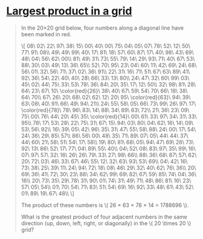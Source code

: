 # [Largest product in a grid](https://projecteuler.net/problem=11)

> In the 20×20 grid below, four numbers along a diagonal line have been 
> marked in red.
>
> \\[ 08\ 02\ 22\ 97\ 38\ 15\ 00\ 40\ 00\ 75\ 04\ 05\ 07\ 78\ 52\ 12\ 50\ 77\ 91\ 08\\\\ 49\ 49\ 99\ 40\ 17\ 81\ 18\ 57\ 60\ 87\ 17\ 40\ 98\ 43\ 69\ 48\ 04\ 56\ 62\ 00\\\\ 81\ 49\ 31\ 73\ 55\ 79\ 14\ 29\ 93\ 71\ 40\ 67\ 53\ 88\ 30\ 03\ 49\ 13\ 36\ 65\\\\ 52\ 70\ 95\ 23\ 04\ 60\ 11\ 42\ 69\ 24\ 68\ 56\ 01\ 32\ 56\ 71\ 37\ 02\ 36\ 91\\\\ 22\ 31\ 16\ 71\ 51\ 67\ 63\ 89\ 41\ 92\ 36\ 54\ 22\ 40\ 40\ 28\ 66\ 33\ 13\ 80\\\\ 24\ 47\ 32\ 60\ 99\ 03\ 45\ 02\ 44\ 75\ 33\ 53\ 78\ 36\ 84\ 20\ 35\ 17\ 12\ 50\\\\ 32\ 98\ 81\ 28\ 64\ 23\ 67\ 10\ \color{red}{26}\ 38\ 40\ 67\ 59\ 54\ 70\ 66\ 18\ 38\ 64\ 70\\\\ 67\ 26\ 20\ 68\ 02\ 62\ 12\ 20\ 95\ \color{red}{63}\ 94\ 39\ 63\ 08\ 40\ 91\ 66\ 49\ 94\ 21\\\\ 24\ 55\ 58\ 05\ 66\ 73\ 99\ 26\ 97\ 17\ \color{red}{78}\ 78\ 96\ 83\ 14\ 88\ 34\ 89\ 63\ 72\\\\ 21\ 36\ 23\ 09\ 75\ 00\ 76\ 44\ 20\ 45\ 35\ \color{red}{14}\ 00\ 61\ 33\ 97\ 34\ 31\ 33\ 95\\\\ 78\ 17\ 53\ 28\ 22\ 75\ 31\ 67\ 15\ 94\ 03\ 80\ 04\ 62\ 16\ 14\ 09\ 53\ 56\ 92\\\\ 16\ 39\ 05\ 42\ 96\ 35\ 31\ 47\ 55\ 58\ 88\ 24\ 00\ 17\ 54\ 24\ 36\ 29\ 85\ 57\\\\ 86\ 56\ 00\ 48\ 35\ 71\ 89\ 07\ 05\ 44\ 44\ 37\ 44\ 60\ 21\ 58\ 51\ 54\ 17\ 58\\\\ 19\ 80\ 81\ 68\ 05\ 94\ 47\ 69\ 28\ 73\ 92\ 13\ 86\ 52\ 17\ 77\ 04\ 89\ 55\ 40\\\\ 04\ 52\ 08\ 83\ 97\ 35\ 99\ 16\ 07\ 97\ 57\ 32\ 16\ 26\ 26\ 79\ 33\ 27\ 98\ 66\\\\ 88\ 36\ 68\ 87\ 57\ 62\ 20\ 72\ 03\ 46\ 33\ 67\ 46\ 55\ 12\ 32\ 63\ 93\ 53\ 69\\\\ 04\ 42\ 16\ 73\ 38\ 25\ 39\ 11\ 24\ 94\ 72\ 18\ 08\ 46\ 29\ 32\ 40\ 62\ 76\ 36\\\\ 20\ 69\ 36\ 41\ 72\ 30\ 23\ 88\ 34\ 62\ 99\ 69\ 82\ 67\ 59\ 85\ 74\ 04\ 36\ 16\\\\ 20\ 73\ 35\ 29\ 78\ 31\ 90\ 01\ 74\ 31\ 49\ 71\ 48\ 86\ 81\ 16\ 23\ 57\ 05\ 54\\\\ 01\ 70\ 54\ 71\ 83\ 51\ 54\ 69\ 16\ 92\ 33\ 48\ 61\ 43\ 52\ 01\ 89\ 19\ 67\ 48\\\\ \\]
>
> The product of these numbers is \\( 26 × 63 × 78 × 14 = 1788696 \\).
>
> What is the greatest product of four adjacent numbers in the same
> direction (up, down, left, right, or diagonally) in the \\( 20 \times 20 \\)
> grid?
